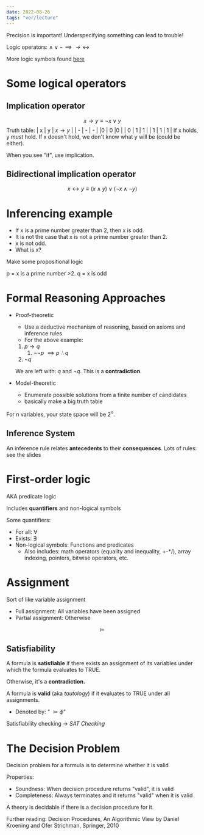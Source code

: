```yaml
---
date: 2022-08-26
tags: "ver/lecture"
---
```

Precision is important! Underspecifying something can lead to trouble!

Logic operators: $\land \lor \lnot \implies \rightarrow \leftrightarrow$

More logic symbols found [here](https://en.wikipedia.org/wiki/List_of_logic_symbols)

# Some logical operators
## Implication operator
$$ x \rightarrow y \equiv \lnot x \lor y $$
Truth table:
| x | y | $x \rightarrow y$ |
| - | - | - |
|0 | 0 |0 |
| 0 | 1 | 1 |
| 1 | 1 | 1 |
If x holds, y *must* hold.
If x doesn't hold, we don't know what y will be (could be either).

When you see "if", use implication.

## Bidirectional implication operator
$$ x \leftrightarrow y \equiv (x \land y) \lor (\lnot x \land \lnot y) $$

# Inferencing example
- If x is a prime number greater than 2, then x is odd.
- It is not the case that x is not a prime number greater than 2.
- x is not odd.
- What is x?

Make some propositional logic

p = x is a prime number >2.
q = x is odd


# Formal Reasoning Approaches
- Proof-theoretic
	- Use a deductive mechanism of reasoning, based on axioms and inference rules
	- For the above example:
	1. $p \rightarrow q$
		1. $\lnot\lnot p$
		$\implies p$
		$\therefore q$
	3. $\lnot q$

	We are left with: $q$ and $\lnot q$. This is a **contradiction**.

- Model-theoretic
	- Enumerate possible solutions from a finite number of candidates
	- basically make a big truth table

For n variables, your state space will be $2^n$.


## Inference System
An inference rule relates **antecedents** to their **consequences**.
Lots of rules: see the slides

# First-order logic
AKA predicate logic

Includes **quantifiers** and non-logical symbols

Some quantifiers:
- For all: $\forall$
- Exists: $\exists$
- Non-logical symbols: Functions and predicates
	- Also includes: math operators (equality and inequality, +-\*/), array indexing, pointers, bitwise operators, etc.

# Assignment
Sort of like variable assignment

- Full assignment: All variables have been assigned
- Partial assignment: Otherwise

$$\models$$
## Satisfiability
A formula is **satisfiable** if there exists an assignment of its variables under which the formula evaluates to TRUE.

Otherwise, it's a **contradiction.**

A formula is **valid** (aka *tautology*) if it evaluates to TRUE under all assignments.
- Denoted by: " $\models \phi$"

Satisfiability checking -> *SAT Checking*

# The Decision Problem
Decision problem for a formula is to determine whether it is valid

Properties:
- Soundness: When decision procedure returns "valid", it is valid
- Completeness: Always terminates and it returns "valid" when it is valid

A theory is decidable if there is a decision procedure for it.

Further reading: Decision Procedures, An Algorithmic View by Daniel Kroening and Ofer Strichman, Springer, 2010



